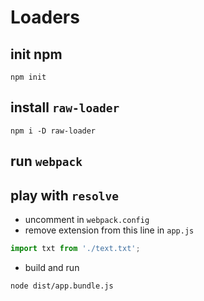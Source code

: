 # Loaders

## init npm
```
npm init
```

## install `raw-loader`
```
npm i -D raw-loader
```

## run `webpack`
## play with `resolve`
- uncomment in `webpack.config`
- remove extension from this line in `app.js`
``` js
import txt from './text.txt';
```
- build and run
```
node dist/app.bundle.js
```
